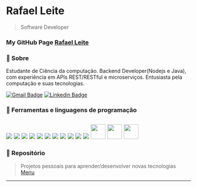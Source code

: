 # Rafael Leite
> Software Developer

### My GitHub Page <a href="https://leiterafael.github.io/">Rafael Leite</a>

### :memo: Sobre

Estudante de Ciência da computação. Backend Developer(Nodejs e Java), com experiência em APIs REST/RESTful e microserviços. Entusiasta pela computação e suas tecnologias.

[![Gmail Badge](https://img.shields.io/badge/-Gmail-c14438?style=flat-square&logo=Gmail&logoColor=white&link=mailto:rafanleite@gmail.com)](mailto:rafanleite@gmail.com/)
[![Linkedin Badge](https://img.shields.io/badge/-LinkedIn-blue?style=flat-square&logo=Linkedin&logoColor=white&link=https://www.linkedin.com/in/rafanleite/)](https://www.linkedin.com/in/rafanleite/)



### :wrench: Ferramentas e linguagens de programação

<img src="https://img.icons8.com/color/48/000000/nodejs.png"/> <img src="https://img.icons8.com/material-sharp/48/000000/github.png"/>  <img src="https://img.icons8.com/color/48/000000/npm.png"/> <img src="https://img.icons8.com/color/48/000000/mongodb.png"/> <img src="https://img.icons8.com/color/48/000000/heroku.png"/> <img src="https://img.icons8.com/color/48/000000/java-coffee-cup-logo.png"/> <img src="https://img.icons8.com/ios/50/000000/mysql-logo.png"/> <img src="https://img.icons8.com/color/48/000000/docker.png"/> <img src="https://img.icons8.com/ios-filled/50/000000/javascript.png"/> <img src="https://img.icons8.com/color/48/000000/c-programming.png"/> <img src="https://img.icons8.com/color/48/000000/typescript.png"/>
<img src="https://camo.githubusercontent.com/6a323552c2a2953614cb3e8a9ccd3615e5eb7289/68747470733a2f2f692e696d6775722e636f6d2f79764559686e5a2e706e67" height=40>
<img src="https://expressjs.com/images/express-facebook-share.png" height=40> 
<img src="https://www.jupiter.co.ao/sites/default/files/2019-10/10-Azure-Devops.png" height=40> 
--- 

### :file_folder: Repositório 
> Projetos pessoais para aprender/desenvolver novas tecnologias 
<a href="https://github.com/LeiteRafael/repository-menu">Menu</a>

---
